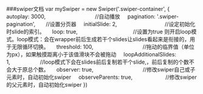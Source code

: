 ###swiper文档
var mySwiper = new Swiper('.swiper-container', {
    autoplay: 3000,                                 //自动播放
    pagination: '.swiper-pagination',       		//设置分页器
    initialSlide: 2,                                //设定初始化时slide的索引。
    loop: true,                                     //设置为true 则开启loop模式。loop模式：会在wrapper前后生成若干个slides让slides看起来是衔接的，用于无限循环切换。
    threshold: 100,                                 //拖动的临界值（单位为px），如果触摸距离小于该值滑块不会被拖动
    loopAdditionalSlides: 1,                 	 	//loop模式下会在slides前后复制若干个slide,，前后复制的个数不会大于原总个数。
    observer: true,                                 //修改swiper自己或子元素时，自动初始化swiper
    observeParents: true,                      		//修改swiper的父元素时，自动初始化swiper
})